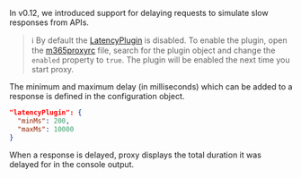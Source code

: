 In v0.12, we introduced support for delaying requests to simulate slow responses from APIs.

> ℹ️ By default the [LatencyPlugin](../technical-reference/LatencyPlugin.md) is disabled. To enable the plugin, open the [m365proxyrc](../technical-reference/m365proxyrc.md) file, search for the plugin object and change the `enabled` property to `true`. The plugin will be enabled the next time you start proxy.

The minimum and maximum delay (in milliseconds) which can be added to a response is defined in the configuration object.

```json
"latencyPlugin": {
  "minMs": 200,
  "maxMs": 10000
}
```

When a response is delayed, proxy displays the total duration it was delayed for in the console output.
